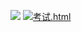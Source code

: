 
![](https://s3.cn-north-1.amazonaws.com.cn/tws-upload/images/1552118997033-2badd2b6-9ce7-44db-9559-e43fc146cfe4.png)
![](https://s3.cn-north-1.amazonaws.com.cn/tws-upload/images/1552119000626-4e3b3bde-1493-4000-b5a7-546828a33462.png)[考试.html](https://s3.cn-north-1.amazonaws.com.cn/tws-upload/images/1552119052164-c04fa06d-1460-4978-87b6-6680fa64cd4a.html)